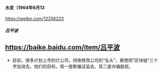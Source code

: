 #### 水皮（1964年6月13
https://weibo.com/12256223
##### 吕平波
https://baike.baidu.com/item/吕平波
---
- 目前，很多计划上市的烂公司，彻夜修改公司的“名头”，都想把“区块链”三个字加进去。他们的目标，其一是欺骗证监会，其二是诈骗股民。
